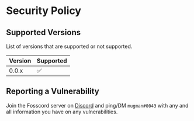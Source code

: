 # Security Policy

## Supported Versions

List of versions that are supported or not supported.

| Version | Supported          |
| ------- | ------------------ |
| 0.0.x   | :white_check_mark: |

## Reporting a Vulnerability

Join the Fosscord server on [Discord](https://discord.gg/ZrnGQP6p3d) and ping/DM `mugman#0043` with any and all information you have on any vulnerabilities.
